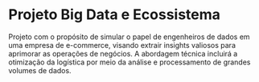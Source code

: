 # Projeto Big Data e Ecossistema
Projeto com o propósito de simular o papel de engenheiros de dados em uma empresa de e-commerce, visando extrair insights valiosos para aprimorar as operações de negócios. A abordagem técnica incluirá a otimização da logística por meio da análise e processamento de grandes volumes de dados.
